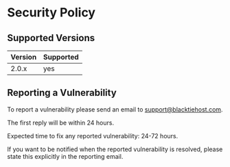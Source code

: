 # Security Policy

## Supported Versions

| Version | Supported          |
| ------- | ------------------ |
| 2.0.x   | yes                |

## Reporting a Vulnerability

To report a vulnerability please send an email to support@blacktiehost.com.

The first reply will be within 24 hours.

Expected time to fix any reported vulnerability: 24-72 hours.

If you want to be notified when the reported vulnerability is resolved, please state this explicitly in the reporting email.
